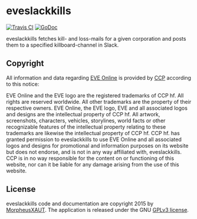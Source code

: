 eveslackkills
=======

[![Travis CI](https://travis-ci.org/MorpheusXAUT/eveslackkills.svg?branch=master)](https://travis-ci.org/MorpheusXAUT/eveslackkills) [![GoDoc](https://godoc.org/github.com/MorpheusXAUT/eveslackkills?status.svg)](https://godoc.org/github.com/MorpheusXAUT/eveslackkills)

eveslackkills fetches kill- and loss-mails for a given corporation and posts them to a specified killboard-channel in Slack.

Copyright
---------

All information and data regarding [EVE Online](http://www.eveonline.com/) is provided by [CCP](http://www.ccpgames.com/en/home) according to this notice:

EVE Online and the EVE logo are the registered trademarks of CCP hf. All rights are reserved worldwide. All other trademarks are the property of their respective owners. EVE Online, the EVE logo, EVE and all associated logos and designs are the intellectual property of CCP hf. All artwork, screenshots, characters, vehicles, storylines, world facts or other recognizable features of the intellectual property relating to these trademarks are likewise the intellectual property of CCP hf. CCP hf. has granted permission to eveslackkills to use EVE Online and all associated logos and designs for promotional and information purposes on its website but does not endorse, and is not in any way affiliated with, eveslackkills. CCP is in no way responsible for the content on or functioning of this website, nor can it be liable for any damage arising from the use of this website.

License
-------

eveslackkills code and documentation are copyright 2015 by [MorpheusXAUT](https://github.com/MorpheusXAUT). The application is released under the GNU [GPLv3 license](https://www.gnu.org/licenses/gpl.html).
